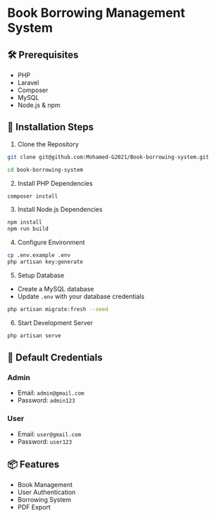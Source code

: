 # Book Borrowing Management System

## 🛠 Prerequisites
- PHP
- Laravel
- Composer
- MySQL
- Node.js & npm

## 🚀 Installation Steps

1. Clone the Repository
```bash
git clone git@github.com:Mohamed-G2021/Book-borrowing-system.git

cd book-borrowing-system
```

2. Install PHP Dependencies
```bash
composer install
```

3. Install Node.js Dependencies
```bash
npm install
npm run build
```

4. Configure Environment
```bash
cp .env.example .env
php artisan key:generate
```

5. Setup Database
- Create a MySQL database
- Update `.env` with your database credentials
```bash
php artisan migrate:fresh --seed
```

6. Start Development Server
```bash
php artisan serve
```

## 🔐 Default Credentials

### Admin
- Email: `admin@gmail.com`
- Password: `admin123`

### User
- Email: `user@gmail.com`
- Password: `user123`

## 📦 Features
- Book Management
- User Authentication
- Borrowing System
- PDF Export
